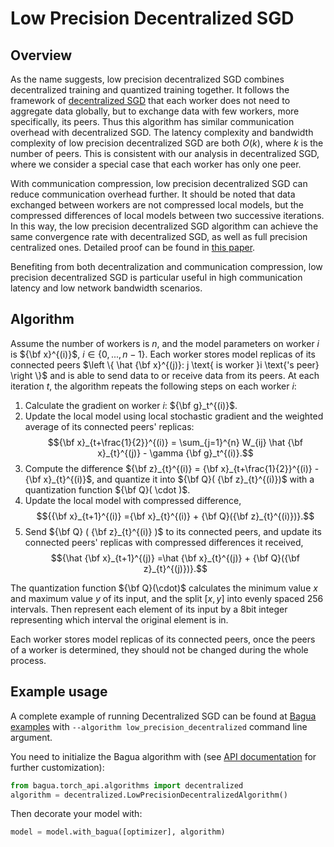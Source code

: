 # Low Precision Decentralized SGD

## Overview

As the name suggests, low precision decentralized SGD combines decentralized training and quantized training together. It follows the framework of [decentralized SGD](./decentralized.md) that each worker does not need to aggregate data globally, but to exchange data with few workers, more specifically, its peers. Thus this algorithm has similar communication overhead with decentralized SGD. The latency complexity and bandwidth complexity of low precision decentralized SGD are both $O(k)$, where $k$ is the number of peers. This is consistent with our analysis in decentralized SGD, where we consider a special case that each worker has only one peer.

With communication compression, low precision decentralized SGD can reduce communication overhead further. It should be noted that data exchanged between workers are not compressed local models, but the compressed differences of local models between two successive iterations. In this way, the low precision decentralized SGD algorithm can achieve the same convergence rate with decentralized SGD, as well as full precision centralized ones. Detailed proof can be found in [this paper](https://arxiv.org/abs/1803.06443).

Benefiting from both decentralization and communication compression, low precision decentralized SGD is particular useful in high communication latency and low network bandwidth scenarios.

## Algorithm

Assume the number of workers is $n$, and the model parameters on worker $i$ is ${\bf x}^{(i)}$, $i \in \left \{0,...,n-1 \right \}$. Each worker stores model replicas of its connected peers $\left \{ \hat {\bf x}^{(j)}: j \text{ is worker }i \text{'s peer} \right \}$ and is able to send data to or receive data from its peers. At each iteration $t$, the algorithm repeats the following steps on each worker $i$:

1. Calculate the gradient on worker $i$: ${\bf g}_t^{(i)}$.
2. Update the local model using local stochastic gradient and the weighted average of its connected peers' replicas:
         $${\bf x}_{t+\frac{1}{2}}^{(i)} = \sum_{j=1}^{n} W_{ij} \hat {\bf x}_{t}^{(j)} - \gamma {\bf g}_t^{(i)}.$$
3. Compute the difference ${\bf z}_{t}^{(i)} = {\bf x}_{t+\frac{1}{2}}^{(i)} - {\bf x}_{t}^{(i)}$, and quantize it into ${\bf Q}( {\bf z}_{t}^{(i)})$ with a quantization function ${\bf Q}( \cdot )$.
4. Update the local model with compressed difference,
         $${{\bf x}_{t+1}^{(i)} ={\bf x}_{t}^{(i)} + {\bf Q}({\bf z}_{t}^{(i)})}.$$
5. Send ${\bf Q} ( {\bf z}_{t}^{(i)} )$ to its connected peers, and update its connected peers' replicas with compressed differences it received,
         $${\hat {\bf x}_{t+1}^{(j)} =\hat {\bf x}_{t}^{(j)} + {\bf Q}({\bf z}_{t}^{(j)})}.$$

The quantization function ${\bf Q}(\cdot)$ calculates the minimum value $x$ and maximum value $y$ of its input, and the split $[x, y]$ into evenly spaced 256 intervals. Then represent each element of its input by a 8bit integer representing which interval the original element is in.

Each worker stores model replicas of its connected peers, once the peers of a worker is determined, they should not be changed during the whole process.

## Example usage

A complete example of running Decentralized SGD can be found at [Bagua examples](https://github.com/BaguaSys/bagua/tree/master/examples/benchmark)
with `--algorithm low_precision_decentralized` command line argument.

You need to initialize the Bagua algorithm with (see [API documentation](https://bagua.readthedocs.io/en/latest/autoapi/bagua/torch_api/algorithms/decentralized/index.html) for further customization):

```python
from bagua.torch_api.algorithms import decentralized
algorithm = decentralized.LowPrecisionDecentralizedAlgorithm()
```

Then decorate your model with:

```python
model = model.with_bagua([optimizer], algorithm)
```
